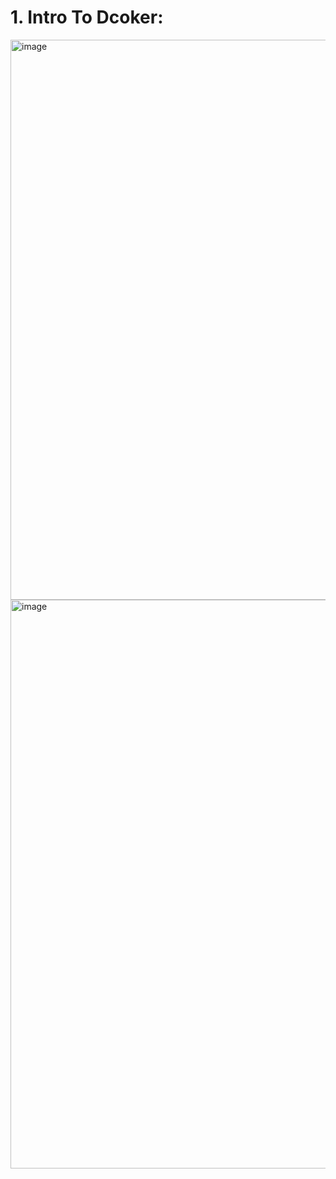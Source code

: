 # 1. Intro To Dcoker:

<img width="896" alt="image" src="https://user-images.githubusercontent.com/35987583/234503627-5d588ae6-1d87-4568-a175-86609fee259f.png">
<img width="910" alt="image" src="https://user-images.githubusercontent.com/35987583/234503702-daa0ce9c-524b-4c69-b907-00dfd45bc810.png">
